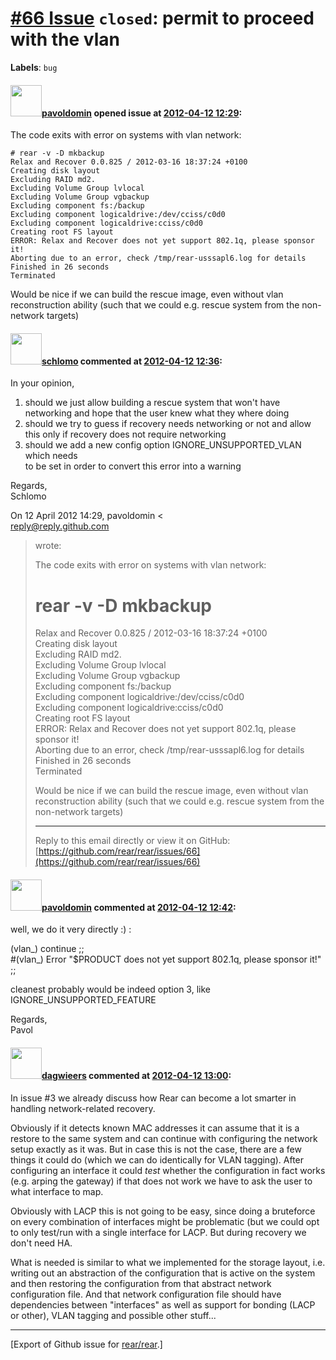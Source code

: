 [\#66 Issue](https://github.com/rear/rear/issues/66) `closed`: permit to proceed with the vlan
==============================================================================================

**Labels**: `bug`

#### <img src="https://avatars.githubusercontent.com/u/1576908?v=4" width="50">[pavoldomin](https://github.com/pavoldomin) opened issue at [2012-04-12 12:29](https://github.com/rear/rear/issues/66):

The code exits with error on systems with vlan network:

    # rear -v -D mkbackup
    Relax and Recover 0.0.825 / 2012-03-16 18:37:24 +0100
    Creating disk layout
    Excluding RAID md2.
    Excluding Volume Group lvlocal
    Excluding Volume Group vgbackup
    Excluding component fs:/backup
    Excluding component logicaldrive:/dev/cciss/c0d0
    Excluding component logicaldrive:cciss/c0d0
    Creating root FS layout
    ERROR: Relax and Recover does not yet support 802.1q, please sponsor it!
    Aborting due to an error, check /tmp/rear-usssapl6.log for details
    Finished in 26 seconds
    Terminated

Would be nice if we can build the rescue image, even without vlan
reconstruction ability (such that we could e.g. rescue system from the
non-network targets)

#### <img src="https://avatars.githubusercontent.com/u/101384?v=4" width="50">[schlomo](https://github.com/schlomo) commented at [2012-04-12 12:36](https://github.com/rear/rear/issues/66#issuecomment-5089934):

In your opinion,

1.  should we just allow building a rescue system that won't have  
    networking and hope that the user knew what they where doing
2.  should we try to guess if recovery needs networking or not and
    allow  
    this only if recovery does not require networking
3.  should we add a new config option IGNORE\_UNSUPPORTED\_VLAN which
    needs  
    to be set in order to convert this error into a warning

Regards,  
Schlomo

On 12 April 2012 14:29, pavoldomin &lt;  
<reply@reply.github.com>

> wrote:
>
> The code exits with error on systems with vlan network:
>
> rear -v -D mkbackup
> ===================
>
> Relax and Recover 0.0.825 / 2012-03-16 18:37:24 +0100  
> Creating disk layout  
> Excluding RAID md2.  
> Excluding Volume Group lvlocal  
> Excluding Volume Group vgbackup  
> Excluding component fs:/backup  
> Excluding component logicaldrive:/dev/cciss/c0d0  
> Excluding component logicaldrive:cciss/c0d0  
> Creating root FS layout  
> ERROR: Relax and Recover does not yet support 802.1q, please sponsor
> it!  
> Aborting due to an error, check /tmp/rear-usssapl6.log for details  
> Finished in 26 seconds  
> Terminated
>
> Would be nice if we can build the rescue image, even without vlan  
> reconstruction ability (such that we could e.g. rescue system from
> the  
> non-network targets)
>
> ------------------------------------------------------------------------
>
> Reply to this email directly or view it on GitHub:  
> [https://github.com/rear/rear/issues/66](https://github.com/rear/rear/issues/66)

#### <img src="https://avatars.githubusercontent.com/u/1576908?v=4" width="50">[pavoldomin](https://github.com/pavoldomin) commented at [2012-04-12 12:42](https://github.com/rear/rear/issues/66#issuecomment-5090030):

well, we do it very directly :) :

(vlan\_) continue ;;  
\#(vlan\_) Error "$PRODUCT does not yet support 802.1q, please sponsor
it!" ;;

cleanest probably would be indeed option 3, like
IGNORE\_UNSUPPORTED\_FEATURE

Regards,  
Pavol

#### <img src="https://avatars.githubusercontent.com/u/388198?u=0732dee3fe5002278cfbf40359ec431bdcf5f06c&v=4" width="50">[dagwieers](https://github.com/dagwieers) commented at [2012-04-12 13:00](https://github.com/rear/rear/issues/66#issuecomment-5090363):

In issue \#3 we already discuss how Rear can become a lot smarter in
handling network-related recovery.

Obviously if it detects known MAC addresses it can assume that it is a
restore to the same system and can continue with configuring the network
setup exactly as it was. But in case this is not the case, there are a
few things it could do (which we can do identically for VLAN tagging).
After configuring an interface it could *test* whether the configuration
in fact works (e.g. arping the gateway) if that does not work we have to
ask the user to what interface to map.

Obviously with LACP this is not going to be easy, since doing a
bruteforce on every combination of interfaces might be problematic (but
we could opt to only test/run with a single interface for LACP. But
during recovery we don't need HA.

What is needed is similar to what we implemented for the storage layout,
i.e. writing out an abstraction of the configuration that is active on
the system and then restoring the configuration from that abstract
network configuration file. And that network configuration file should
have dependencies between "interfaces" as well as support for bonding
(LACP or other), VLAN tagging and possible other stuff...

------------------------------------------------------------------------

\[Export of Github issue for
[rear/rear](https://github.com/rear/rear).\]
